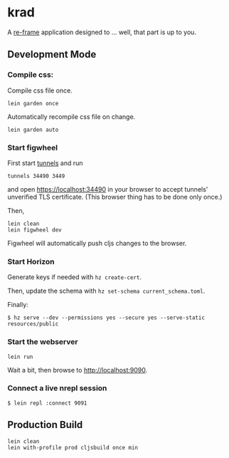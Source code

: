# krad

A [re-frame](https://github.com/Day8/re-frame) application designed to ... well, that part is up to you.

## Development Mode

### Compile css:

Compile css file once.

```
lein garden once
```

Automatically recompile css file on change.

```
lein garden auto
```

### Start figwheel

First start [tunnels](https://github.com/jugyo/tunnels) and run
```
tunnels 34490 3449
```
and open [https://localhost:34490](https://localhost:34490) in your browser to accept tunnels' unverified TLS certificate. (This browser thing has to be done only once.)

Then,
```
lein clean
lein figwheel dev
```

Figwheel will automatically push cljs changes to the browser.

### Start Horizon
Generate keys if needed with `hz create-cert`.

Then, update the schema with `hz set-schema current_schema.toml`.

Finally:

```
$ hz serve --dev --permissions yes --secure yes --serve-static resources/public
```

### Start the webserver
```
lein run
```

Wait a bit, then browse to [http://localhost:9090](http://localhost:9090).

### Connect a live nrepl session
```
$ lein repl :connect 9091
```

## Production Build

```
lein clean
lein with-profile prod cljsbuild once min
```
